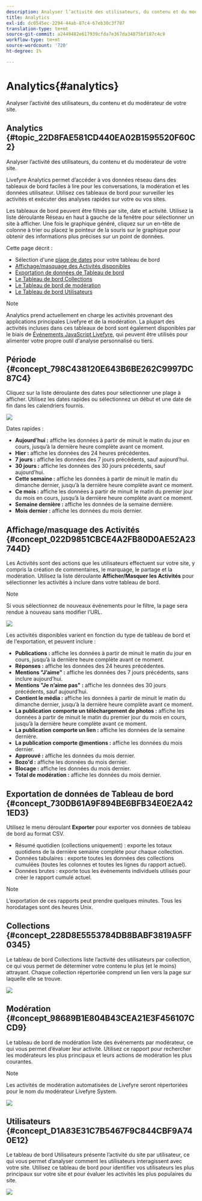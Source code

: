 ```yaml
---
description: Analyser l’activité des utilisateurs, du contenu et du modérateur de votre site.
title: Analytics
exl-id: dc0545ec-2294-44ab-87c4-67eb30c3f787
translation-type: tm+mt
source-git-commit: a2449482e617939cfda7e367da34875bf187c4c9
workflow-type: tm+mt
source-wordcount: '720'
ht-degree: 1%

---
```


# Analytics{#analytics}

Analyser l’activité des utilisateurs, du contenu et du modérateur de votre site.

## Analytics {#topic_22D8FAE581CD440EA02B1595520F60C2}

Analyser l’activité des utilisateurs, du contenu et du modérateur de votre site.

Livefyre Analytics permet d’accéder à vos données réseau dans des tableaux de bord faciles à lire pour les conversations, la modération et les données utilisateur. Utilisez ces tableaux de bord pour surveiller les activités et exécuter des analyses rapides sur votre ou vos sites.

Les tableaux de bord peuvent être filtrés par site, date et activité. Utilisez la liste déroulante Réseau en haut à gauche de la fenêtre pour sélectionner un site à afficher. Une fois le graphique généré, cliquez sur un en-tête de colonne à trier ou placez le pointeur de la souris sur le graphique pour obtenir des informations plus précises sur un point de données.

Cette page décrit :

* Sélection d&#39;une [plage de dates](https://answers.livefyre.com/livefyre-studio-version-1/studio/analytics/#DateRange) pour votre tableau de bord
* [Affichage/masquage des Activités disponibles](https://answers.livefyre.com/livefyre-studio-version-1/studio/analytics/#ShowHideActivities)
* [Exportation de données de Tableau de bord](https://answers.livefyre.com/livefyre-studio-version-1/studio/analytics/#ExportDashboardData)
* [Le Tableau de bord Collections](https://answers.livefyre.com/livefyre-studio-version-1/studio/analytics/#CollectionsDashboard)
* [Le Tableau de bord de modération](https://answers.livefyre.com/livefyre-studio-version-1/studio/analytics/#ModerationDashboard)
* [Le Tableau de bord Utilisateurs](https://answers.livefyre.com/livefyre-studio-version-1/studio/analytics/#UsersDashboard)

>[!NOTE]
>
>Analytics prend actuellement en charge les activités provenant des applications principales Livefyre et de la modération. La plupart des activités incluses dans ces tableaux de bord sont également disponibles par le biais de [Événements JavaScript Livefyre](https://answers.livefyre.com/developers/reference/app-customizations/javascript-events/), qui peuvent être utilisés pour alimenter votre propre outil d&#39;analyse personnalisé ou tiers.

## Période {#concept_798C438120E643B6BE262C9997DC87C4}

Cliquez sur la liste déroulante des dates pour sélectionner une plage à afficher. Utilisez les dates rapides ou sélectionnez un début et une date de fin dans les calendriers fournis.

![](assets/analytics-date-range.png)

Dates rapides :

* **Aujourd’hui :** affiche les données à partir de minuit le matin du jour en cours, jusqu’à la dernière heure complète avant ce moment.
* **Hier :** affiche les données des 24 heures précédentes.
* **7 jours :** affiche les données des 7 jours précédents, sauf aujourd’hui.
* **30 jours :** affiche les données des 30 jours précédents, sauf aujourd’hui.
* **Cette semaine :** affiche les données à partir de minuit le matin du dimanche dernier, jusqu’à la dernière heure complète avant ce moment.
* **Ce mois :** affiche les données à partir de minuit le matin du premier jour du mois en cours, jusqu’à la dernière heure complète avant ce moment.
* **Semaine dernière :** affiche les données de la semaine dernière.
* **Mois dernier :** affiche les données du mois dernier.

## Affichage/masquage des Activités {#concept_022D9851CBCE4A2FB80D0AE52A23744D}

Les Activités sont des actions que les utilisateurs effectuent sur votre site, y compris la création de commentaires, le marquage, le partage et la modération. Utilisez la liste déroulante **Afficher/Masquer les Activités** pour sélectionner les activités à inclure dans votre tableau de bord.

>[!NOTE]
>
>Si vous sélectionnez de nouveaux événements pour le filtre, la page sera rendue à nouveau sans modifier l’URL.

![](assets/analytics-show-hide-activities.png)

Les activités disponibles varient en fonction du type de tableau de bord et de l&#39;exportation, et peuvent inclure :

* **Publications :** affiche les données à partir de minuit le matin du jour en cours, jusqu’à la dernière heure complète avant ce moment.
* **Réponses :** affiche les données des 24 heures précédentes.
* **Mentions &quot;J’aime&quot; :** affiche les données des 7 jours précédents, sans inclure aujourd’hui.
* **Mentions &quot;Je n’aime pas&quot; :** affiche les données des 30 jours précédents, sauf aujourd’hui.
* **Contient le média :** affiche les données à partir de minuit le matin du dimanche dernier, jusqu’à la dernière heure complète avant ce moment.
* **La publication comporte un téléchargement de photos :** affiche les données à partir de minuit le matin du premier jour du mois en cours, jusqu’à la dernière heure complète avant ce moment.
* **La publication comporte un lien :** affiche les données de la semaine dernière.
* **La publication comporte @mentions :** affiche les données du mois dernier.
* **Approuvé :** affiche les données du mois dernier.
* **Bozo&#39;d :** affiche les données du mois dernier.
* **Blocage :** affiche les données du mois dernier.
* **Total de modération :** affiche les données du mois dernier.

## Exportation de données de Tableau de bord {#concept_730DB61A9F894BE6BFB34E0E2A421ED3}

Utilisez le menu déroulant **Exporter** pour exporter vos données de tableau de bord au format CSV.

* Résumé quotidien (collections uniquement) : exporte les totaux quotidiens de la dernière semaine complète pour chaque collection.
* Données tabulaires : exporte toutes les données des collections cumulées (toutes les colonnes et toutes les lignes du rapport actuel).
* Données brutes : exporte tous les événements individuels utilisés pour créer le rapport cumulé actuel.

>[!NOTE]
>
>L’exportation de ces rapports peut prendre quelques minutes. Tous les horodatages sont des heures Unix.

## Collections {#concept_228D8E5553784DB8BABF3819A5FF0345}

Le tableau de bord Collections liste l’activité des utilisateurs par collection, ce qui vous permet de déterminer votre contenu le plus (et le moins) attrayant. Chaque collection répertoriée comprend un lien vers la page sur laquelle elle se trouve.

![](assets/analytics-collections.png)

## Modération {#concept_98689B1E804B43CEA21E3F456107CCD9}

Le tableau de bord de modération liste des événements par modérateur, ce qui vous permet d’évaluer leur activité. Utilisez ce rapport pour rechercher les modérateurs les plus principaux et leurs actions de modération les plus courantes.

>[!NOTE]
>
>Les activités de modération automatisées de Livefyre seront répertoriées pour le nom du modérateur Livefyre System.

![](assets/analytics-moderation.png)

## Utilisateurs {#concept_D1A83E31C7B5467F9C844CBF9A740E12}

Le tableau de bord Utilisateurs présente l’activité du site par utilisateur, ce qui vous permet d’analyser comment les utilisateurs interagissent avec votre site. Utilisez ce tableau de bord pour identifier vos utilisateurs les plus principaux sur votre site et pour évaluer les activités les plus populaires du site.

![](assets/analytics-users.png)
